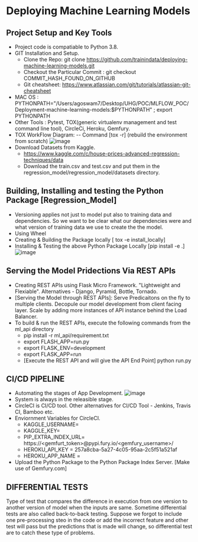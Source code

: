 # Deploying Machine Learning Models

## Project Setup and Key Tools
* Project code is compatiable to Python 3.8.
* GIT Installation and Setup.
  * Clone the Repo: git clone https://github.com/trainindata/deploying-machine-learning-models.git
  * Checkout the Particular Commit : git checkout COMMIT_HASH_FOUND_ON_GITHUB
  * Git cheatsheet: https://www.atlassian.com/git/tutorials/atlassian-git-cheatsheet
* MAC OS : PYTHONPATH="/Users/agoswam7/Desktop/UHG/POC/MLFLOW_POC/Deployment-machine-learning-models:$PYTHONPATH" ; export PYTHONPATH
* Other Tools : Pytest, TOX(generic virtualenv management and test command line tool), CircleCi, Heroku, Gemfury.
* TOX WorkFlow Diagram: -- Command [tox -r] (rebuild the environment from scratch)
  ![image](https://user-images.githubusercontent.com/13011167/103164936-6fbd2500-4837-11eb-9d16-59c65adf7216.png)
* Download Datasets from Kaggle.
  * https://www.kaggle.com/c/house-prices-advanced-regression-techniques/data
  * Download the train.csv and test.csv and put them in the regression_model/regression_model/datasets directory.

## Building, Installing and testing the Python Package [Regression_Model]
* Versioning applies not just to model put also to training data and dependencies. So we want to be clear what our dependencies were  and what version of training 
  data we use to create the the model. 
* Using Wheel
* Creating & Building the Package locally [ tox -e install_locally]
* Installing & Testing the above Python Package Locally [pip install -e .]
![image](https://user-images.githubusercontent.com/13011167/103165797-16a6be80-4842-11eb-8554-26331baa8b91.png)

## Serving the Model Pridections Via REST APIs
* Creating REST APIs using Flask Micro Framework. "Lightweight and Flexiable". Alternatives - Django, Pyramid, Bottle, Tornado.
* [Serving the Model through REST APIs]: Serve Predicaitons on the fly to multiple clients. Decopule our model development from client facing layer. Scale by adding 
  more instances of API instance behind the Load Balancer.
* To build & run the REST APIs, execute the following commands from the ml_api directory
  * pip install -r ml_api/requirement.txt
  * export FLASH_APP=run.py
  * export FLASK_ENV=development
  * export FLASK_APP=run
  * [Execute the REST API and will give the API End Point] python run.py 

## CI/CD PIPELINE
* Automating the stages of App Development.
  ![image](https://user-images.githubusercontent.com/13011167/103168411-064e0e00-4859-11eb-9f15-540bd5e72472.png)
* System is always in the releasible stage. 
* CircleCI is CI/CD tool. Other alternatives for CI/CD Tool - Jenkins, Travis CI, Bamboo etc. 
* Enviornment Variables for CircleCI. 
  * KAGGLE_USERNAME=
  * KAGGLE_KEY=
  * PIP_EXTRA_INDEX_URL= https://<gemfurt_token>@pypi.fury.io/<gemfury_username>/
  * HEROKU_API_KEY = 257a8cba-5a27-4c05-95aa-2c5f51a521af
  * HEROKU_APP_NAME =
* Upload the Python Package to the Python Package Index Server. [Make use of Gemfury.com] 

## DIFFERENTIAL TESTS
Type of test that compares the difference in execution from one version to another version of model when the inputs are same.
Sometime differential tests are also called back-to-back testing.
Suppose we forgot to include one pre-processing steo in the code or add the incorrect feature and other test will pass but the predictions that is made will change, so differential test are to catch these type of problems.
